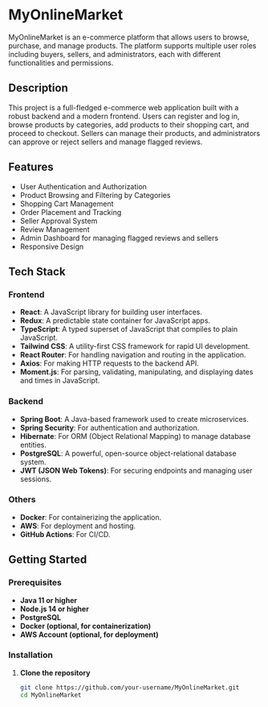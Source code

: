 # MyOnlineMarket

MyOnlineMarket is an e-commerce platform that allows users to browse, purchase, and manage products. The platform supports multiple user roles including buyers, sellers, and administrators, each with different functionalities and permissions.

## Description

This project is a full-fledged e-commerce web application built with a robust backend and a modern frontend. Users can register and log in, browse products by categories, add products to their shopping cart, and proceed to checkout. Sellers can manage their products, and administrators can approve or reject sellers and manage flagged reviews.

## Features

- User Authentication and Authorization
- Product Browsing and Filtering by Categories
- Shopping Cart Management
- Order Placement and Tracking
- Seller Approval System
- Review Management
- Admin Dashboard for managing flagged reviews and sellers
- Responsive Design

## Tech Stack

### Frontend

- **React**: A JavaScript library for building user interfaces.
- **Redux**: A predictable state container for JavaScript apps.
- **TypeScript**: A typed superset of JavaScript that compiles to plain JavaScript.
- **Tailwind CSS**: A utility-first CSS framework for rapid UI development.
- **React Router**: For handling navigation and routing in the application.
- **Axios**: For making HTTP requests to the backend API.
- **Moment.js**: For parsing, validating, manipulating, and displaying dates and times in JavaScript.

### Backend

- **Spring Boot**: A Java-based framework used to create microservices.
- **Spring Security**: For authentication and authorization.
- **Hibernate**: For ORM (Object Relational Mapping) to manage database entities.
- **PostgreSQL**: A powerful, open-source object-relational database system.
- **JWT (JSON Web Tokens)**: For securing endpoints and managing user sessions.

### Others

- **Docker**: For containerizing the application.
- **AWS**: For deployment and hosting.
- **GitHub Actions**: For CI/CD.

## Getting Started

### Prerequisites

- **Java 11 or higher**
- **Node.js 14 or higher**
- **PostgreSQL**
- **Docker (optional, for containerization)**
- **AWS Account (optional, for deployment)**

### Installation

1. **Clone the repository**

   ```bash
   git clone https://github.com/your-username/MyOnlineMarket.git
   cd MyOnlineMarket
